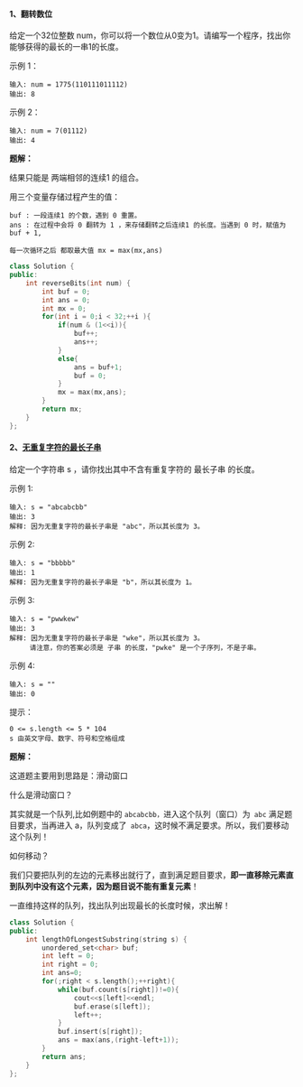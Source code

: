 #### 1、翻转数位

给定一个32位整数 num，你可以将一个数位从0变为1。请编写一个程序，找出你能够获得的最长的一串1的长度。

示例 1：

```
输入: num = 1775(110111011112)
输出: 8
```

示例 2：

```
输入: num = 7(01112)
输出: 4
```

**题解：**

结果只能是 两端相邻的连续1 的组合。

用三个变量存储过程产生的值：

```
buf : 一段连续1 的个数，遇到 0 重置。
ans : 在过程中会将 0 翻转为 1 ，来存储翻转之后连续1 的长度。当遇到 0 时，赋值为 buf + 1,

每一次循环之后 都取最大值 mx = max(mx,ans)
```



```c++
class Solution {
public:
    int reverseBits(int num) {
        int buf = 0;
        int ans = 0;
        int mx = 0;
        for(int i = 0;i < 32;++i ){
            if(num & (1<<i)){
                buf++;
                ans++;
            }
            else{
                ans = buf+1;
                buf = 0;
            }
            mx = max(mx,ans);
        }
        return mx;
    }
};
```



#### 2、[无重复字符的最长子串](https://leetcode-cn.com/problems/longest-substring-without-repeating-characters/)

给定一个字符串 s ，请你找出其中不含有重复字符的 最长子串 的长度。

 

示例 1:

```
输入: s = "abcabcbb"
输出: 3 
解释: 因为无重复字符的最长子串是 "abc"，所以其长度为 3。
```

示例 2:

```
输入: s = "bbbbb"
输出: 1
解释: 因为无重复字符的最长子串是 "b"，所以其长度为 1。
```

示例 3:

```
输入: s = "pwwkew"
输出: 3
解释: 因为无重复字符的最长子串是 "wke"，所以其长度为 3。
     请注意，你的答案必须是 子串 的长度，"pwke" 是一个子序列，不是子串。
```

示例 4:

```
输入: s = ""
输出: 0
```


提示：

```
0 <= s.length <= 5 * 104
s 由英文字母、数字、符号和空格组成
```



**题解：**

这道题主要用到思路是：滑动窗口

什么是滑动窗口？

其实就是一个队列,比如例题中的 `abcabcbb，`进入这个队列（窗口）为` abc` 满足题目要求，当再进入 a，队列变成了` abca`，这时候不满足要求。所以，我们要移动这个队列！

如何移动？

我们只要把队列的左边的元素移出就行了，直到满足题目要求，**即一直移除元素直到队列中没有这个元素，因为题目说不能有重复元素**！

一直维持这样的队列，找出队列出现最长的长度时候，求出解！

```c++
class Solution {
public:
    int lengthOfLongestSubstring(string s) {
        unordered_set<char> buf;
        int left = 0;
        int right = 0;
        int ans=0;
        for(;right < s.length();++right){
            while(buf.count(s[right])!=0){
                cout<<s[left]<<endl;
                buf.erase(s[left]);
                left++;
            }
            buf.insert(s[right]);
            ans = max(ans,(right-left+1));
        }
        return ans;
    }
};
```

